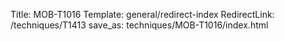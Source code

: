 Title: MOB-T1016
Template: general/redirect-index
RedirectLink: /techniques/T1413
save_as: techniques/MOB-T1016/index.html
